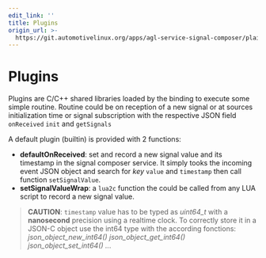 ```yaml
---
edit_link: ''
title: Plugins
origin_url: >-
  https://git.automotivelinux.org/apps/agl-service-signal-composer/plain/docs/part-1/3-Plugins.md?h=guppy
---
```


<!-- WARNING: This file is generated by fetch_docs.js using /home/boron/Documents/AGL/docs-webtemplate/site/_data/tocs/apis_services/guppy/agl-service-signal-composer-developer-guides-api-services-book.yml -->

# Plugins

Plugins are C/C++ shared libraries loaded by the binding to execute some
simple routine. Routine could be on reception of a new signal or at sources
initialization time or signal subscription with the respective JSON field
`onReceived` `init` and `getSignals`

A default plugin (builtin) is provided with 2 functions:

- **defaultOnReceived**: set and record a new signal value and its timestamp
 in the signal composer service. It simply tooks the incoming event JSON object
 and search for *key* `value` and `timestamp` then call function
 `setSignalValue`.
- **setSignalValueWrap**: a `lua2c` function the could be called from any LUA
 script to record a new signal value.

> **CAUTION**: `timestamp` value has to be typed as *uint64_t* with
> a **nanosecond** precision using a realtime clock. To correctly store it in
> a JSON-C object use the int64 type with the according fonctions:
> *json_object_new_int64()*
> *json_object_get_int64()*
> *json_object_set_int64()*
> *...*
